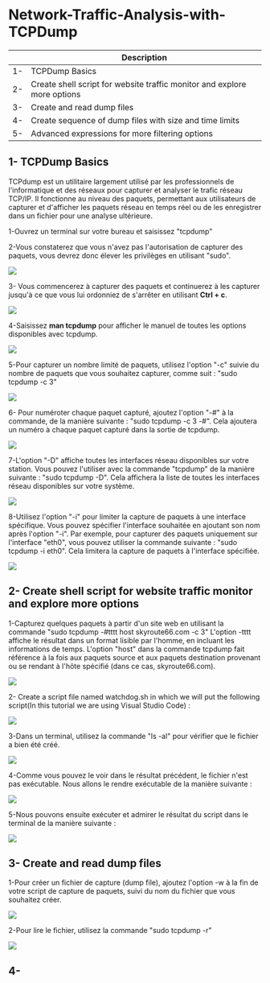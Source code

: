 # Network-Traffic-Analysis-with-TCPDump

|     | Description |
|-----|-------------|
| 1-  | TCPDump Basics |
| 2-  | Create shell script for website traffic monitor and explore more options |
| 3-  | Create and read dump files |
| 4-  | Create sequence of dump files with size and time limits |
| 5-  | Advanced expressions for more filtering options |

## 1- TCPDump Basics

TCPdump est un utilitaire largement utilisé par les professionnels de l'informatique et des réseaux pour capturer et analyser le trafic réseau TCP/IP. Il fonctionne au niveau des paquets, permettant aux utilisateurs de capturer et d'afficher les paquets réseau en temps réel ou de les enregistrer dans un fichier pour une analyse ultérieure.

1-Ouvrez un terminal sur votre bureau et saisissez "tcpdump"

2-Vous constaterez que vous n'avez pas l'autorisation de capturer des paquets, vous devrez donc élever les privilèges en utilisant "sudo".

![](https://imgur.com/BfTpMZs.png)

3- Vous commencerez à capturer des paquets et continuerez à les capturer jusqu'à ce que vous lui ordonniez de s'arrêter en utilisant **Ctrl + c**.

![](https://imgur.com/jX31uRR.png)

4-Saisissez **man tcpdump** pour afficher le manuel de toutes les options disponibles avec tcpdump.

![](https://imgur.com/bcBs5oY.png)

5-Pour capturer un nombre limité de paquets, utilisez l'option "-c" suivie du nombre de paquets que vous souhaitez capturer, comme suit : "sudo tcpdump -c 3"

![](https://imgur.com/xuFGMSy.png)

6- Pour numéroter chaque paquet capturé, ajoutez l'option "-#" à la commande, de la manière suivante : "sudo tcpdump -c 3 -#". Cela ajoutera un numéro à chaque paquet capturé dans la sortie de tcpdump.

![](https://imgur.com/oXT53cq.png)

7-L'option "-D" affiche toutes les interfaces réseau disponibles sur votre station. Vous pouvez l'utiliser avec la commande "tcpdump" de la manière suivante : "sudo tcpdump -D". Cela affichera la liste de toutes les interfaces réseau disponibles sur votre système.

![](https://imgur.com/MXDBgka.png)

8-Utilisez l'option "-i" pour limiter la capture de paquets à une interface spécifique. Vous pouvez spécifier l'interface souhaitée en ajoutant son nom après l'option "-i". Par exemple, pour capturer des paquets uniquement sur l'interface "eth0", vous pouvez utiliser la commande suivante : "sudo tcpdump -i eth0". Cela limitera la capture de paquets à l'interface spécifiée.

![](https://imgur.com/pJkI56i.png)

## 2- Create shell script for website traffic monitor and explore more options

1-Capturez quelques paquets à partir d'un site web en utilisant la commande "sudo tcpdump -#tttt host skyroute66.com -c 3" L'option -tttt affiche le résultat dans un format lisible par l'homme, en incluant les informations de temps. L'option "host" dans la commande tcpdump fait référence à la fois aux paquets source et aux paquets destination provenant ou se rendant à l'hôte spécifié (dans ce cas, skyroute66.com).

![](https://imgur.com/DpBGZF7.png)

2- Create a script file named watchdog.sh in which we will put the following script(In this tutorial we are using Visual Studio Code) : 

![](https://imgur.com/dhufanM.png)

3-Dans un terminal, utilisez la commande "ls -al" pour vérifier que le fichier a bien été créé.

![](https://imgur.com/MRw9utu.png)

4-Comme vous pouvez le voir dans le résultat précédent, le fichier n'est pas exécutable. Nous allons le rendre exécutable de la manière suivante :

![](![image](https://github.com/EgorGranon/Network-Traffic-Analysis-with-TCPDump/assets/119436283/561a8545-a9bf-41fa-800f-33b2f0de1e6f)
)

5-Nous pouvons ensuite exécuter et admirer le résultat du script dans le terminal de la manière suivante :

![](https://imgur.com/U62npi5.png)

## 3- Create and read dump files

1-Pour créer un fichier de capture (dump file), ajoutez l'option -w à la fin de votre script de capture de paquets, suivi du nom du fichier que vous souhaitez créer.

![](https://imgur.com/SqLkD5L.png)

2-Pour lire le fichier, utilisez la commande "sudo tcpdump -r"

![](https://imgur.com/tIoFDZm.png)

## 4- 


